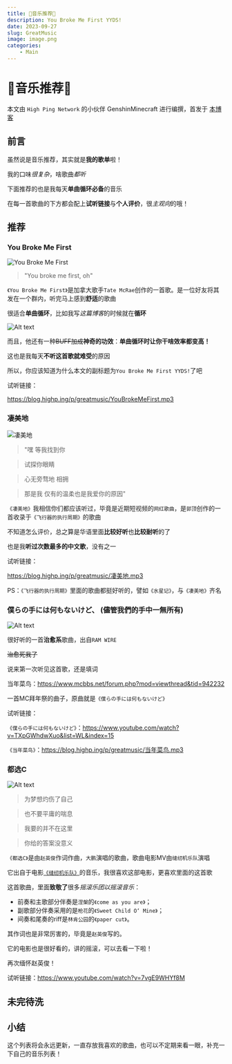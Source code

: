 ```yaml
---
title: 🎵音乐推荐🎵
description: You Broke Me First YYDS!
date: 2023-09-27
slug: GreatMusic
image: image.png
categories:
    - Main
---
```


# 🎵音乐推荐🎵

本文由 `High Ping Network` 的小伙伴 GenshinMinecraft 进行编撰，首发于 [本博客](https://blog.highp.ing)

## 前言

虽然说是音乐推荐，其实就是**我的歌单**啦！

我的口味*很复杂*，啥歌曲*都听*

下面推荐的也是我每天**单曲循环必备**的音乐

在每一首歌曲的下方都会配上**试听链接**与**个人评价**，很*主观向*的哦！


## 推荐

### You Broke Me First

![You Broke Me First](image-1.png)

> "You broke me first, oh"

`《You Broke Me First》`是加拿大歌手`Tate McRae`创作的一首歌。是一位好友将其发在一个群内，听完马上感到**舒适**的歌曲

很适合**单曲循环**，比如我写*这篇博客*的时候就在**循环**

![Alt text](image-2.png)

而且，他还有一种~~BUFF加成~~**神奇的功效**：**单曲循环时让你干啥效率都变高！**

这也是我每天**不听这首歌就难受**的原因

所以，你应该知道为什么本文的副标题为`You Broke Me First YYDS!`了吧

试听链接：

<https://blog.highp.ing/p/greatmusic/YouBrokeMeFirst.mp3>

### 凄美地

![凄美地](image-3.png)

> "嘿 等我找到你

> 试探你眼睛

> 心无旁骛地 相拥

> 那是我 仅有的温柔也是我爱你的原因"

`《凄美地》`我相信你们都应该听过，毕竟是近期短视频的`网红歌曲`，是`郭顶`创作的一首收录于`《飞行器的执行周期》`的歌曲

不知道怎么评价，总之算是华语里面**比较好听**也**比较耐听**的了

也是我**听过次数最多的中文歌**，没有之一

试听链接：

<https://blog.highp.ing/p/greatmusic/凄美地.mp3>

PS：`《飞行器的执行周期》`里面的歌曲都挺好听的，譬如`《水星记》`，与`《凄美地》`齐名


### 僕らの手には何もないけど、 (儘管我們的手中一無所有)

![Alt text](image-4.png)

很好听的一首**治愈系**歌曲，出自`RAM WIRE`

~~治愈死我了~~

说来第一次听见这首歌，还是填词

当年菜鸟：<https://www.mcbbs.net/forum.php?mod=viewthread&tid=942232>

一首MC拜年祭的曲子，原曲就是`《僕らの手には何もないけど》`

试听链接：

`《僕らの手には何もないけど》`：<https://www.youtube.com/watch?v=TXpGWhdwXuo&list=WL&index=15>

`《当年菜鸟》`：<https://blog.highp.ing/p/greatmusic/当年菜鸟.mp3>

### 都选C

![Alt text](image-5.png)

> 为梦想灼伤了自己

> 也不要平庸的喘息

> 我要的并不在这里

> 你给的答案没意义

`《都选C》`是由`赵英俊`作词作曲，`大鹏`演唱的歌曲，歌曲电影MV由`缝纫机乐队`演唱

它出自于电影[`《缝纫机乐队》`](https://baike.baidu.com/item/%E9%83%BD%E9%80%89C/22140063)的音乐，我很喜欢这部电影，更喜欢里面的这首歌

这首歌曲，里面**致敬了**很多*摇滚乐团以摇滚音乐*：
- 前奏和主歌部分伴奏是`涅槃`的`《come as you are》`；
- 副歌部分伴奏采用的是`枪花`的`《Sweet Child O‘ Mine》`；
- 间奏和尾奏的riff是`林肯公园`的`《paper cut》`。

其作词也是非常厉害的，毕竟是`赵英俊`写的。

它的电影也是很好看的，讲的摇滚，可以去看一下啦！

再次缅怀赵英俊！

试听链接：https://www.youtube.com/watch?v=7vgE9WHYf8M

## 未完待洗

## 小结

这个列表将会永远更新，一直存放我喜欢的歌曲，也可以不定期来看一眼，补充一下自己的音乐列表！
